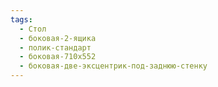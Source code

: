 ```yaml
---
tags:
  - Стол
  - боковая-2-ящика
  - полик-стандарт
  - боковая-710х552
  - боковая-две-эксцентрик-под-заднюю-стенку
---
```

